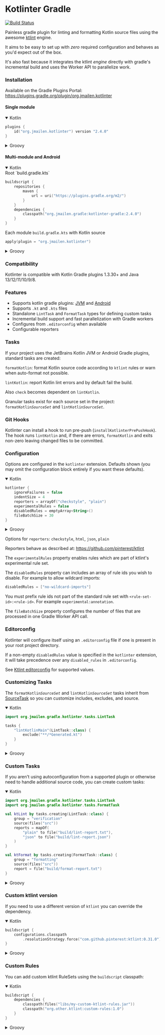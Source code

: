 # Kotlinter Gradle

[![Build Status](https://api.travis-ci.org/jeremymailen/kotlinter-gradle.svg?branch=master)](https://travis-ci.org/jeremymailen/kotlinter-gradle)

Painless gradle plugin for linting and formatting Kotlin source files using the awesome [ktlint](https://ktlint.github.io) engine.

It aims to be easy to set up with _zero_ required configuration and behaves as you'd expect out of the box.

It's also fast because it integrates the ktlint _engine_ directly with gradle's incremental build and uses the Worker API to parallelize work.

### Installation

Available on the Gradle Plugins Portal: https://plugins.gradle.org/plugin/org.jmailen.kotlinter

#### Single module

<details open>
<summary>Kotlin</summary>

```kotlin
plugins {
    id("org.jmailen.kotlinter") version "2.4.0"
}
```

</details>

<details>
<summary>Groovy</summary>

```groovy
plugins {
    id "org.jmailen.kotlinter" version "2.4.0"
}
```

</details>

#### Multi-module and Android

<details open>
<summary>Kotlin</summary>
Root `build.gradle.kts`

```kotlin
buildscript {
    repositories {
        maven {
            url = uri("https://plugins.gradle.org/m2/")
        }
    }
    dependencies {
        classpath("org.jmailen.gradle:kotlinter-gradle:2.4.0")
    }
}
```

Each module `build.gradle.kts` with Kotlin source

```kotlin
apply(plugin = "org.jmailen.kotlinter")
```

</details>

<details>
<summary>Groovy</summary>
Root `build.gradle`

```groovy
buildscript {
    repositories {
        maven {
            url "https://plugins.gradle.org/m2/"
        }
    }
    dependencies {
        classpath "org.jmailen.gradle:kotlinter-gradle:2.4.0"
    }
}
```

Each module `build.gradle` with Kotlin source

```groovy
apply plugin: "org.jmailen.kotlinter"
```

</details>

### Compatibility

Kotlinter is compatible with Kotlin Gradle plugins 1.3.30+ and Java 13/12/11/10/9/8.

### Features

- Supports kotlin gradle plugins: [JVM](https://plugins.gradle.org/plugin/org.jetbrains.kotlin.jvm) and [Android](https://plugins.gradle.org/plugin/org.jetbrains.kotlin.android)
- Supports `.kt` and `.kts` files
- Standalone `LintTask` and `FormatTask` types for defining custom tasks
- Incremental build support and fast parallelization with Gradle workers
- Configures from `.editorconfig` when available
- Configurable reporters

### Tasks

If your project uses the JetBrains Kotlin JVM or Android Gradle plugins, standard tasks are created:

`formatKotlin`: format Kotlin source code according to `ktlint` rules or warn when auto-format not possible.

`lintKotlin`: report Kotlin lint errors and by default fail the build.

Also `check` becomes dependent on `lintKotlin`.

Granular tasks exist for each source set in the project: `formatKotlin`*`SourceSet`* and `lintKotlin`*`SourceSet`*.

### Git Hooks

Kotlinter can install a hook to run pre-push (`installKotlinterPrePushHook`). The hook runs `lintKotlin` and, if there are errors, `formatKotlin` and exits
non-zero leaving changed files to be committed.

### Configuration
Options are configured in the `kotlinter` extension. Defaults shown (you may omit the configuration block entirely if you want these defaults).

<details open>
<summary>Kotlin</summary>

```kotlin
kotlinter {
    ignoreFailures = false
    indentSize = 4
    reporters = arrayOf("checkstyle", "plain")
    experimentalRules = false
    disabledRules = emptyArray<String>()
    fileBatchSize = 30
}
```

</details>

<details>
<summary>Groovy</summary>

```groovy
kotlinter {
    ignoreFailures = false
    indentSize = 4
    reporters = ['checkstyle', 'plain']
    experimentalRules = false
    disabledRules = []
    fileBatchSize = 30
}
```

</details>

Options for `reporters`: `checkstyle`, `html`, `json`, `plain`

Reporters behave as described at: https://github.com/pinterest/ktlint

The `experimentalRules` property enables rules which are part of ktlint's experimental rule set.

The `disabledRules` property can includes an array of rule ids you wish to disable. For example to allow wildcard imports:
```groovy
disabledRules = ["no-wildcard-imports"]
```
You must prefix rule ids not part of the standard rule set with `<rule-set-id>:<rule-id>`. For example `experimental:annotation`.

The `fileBatchSize` property configures the number of files that are processed in one Gradle Worker API call.

### Editorconfig

Kotlinter will configure itself using an `.editorconfig` file if one is present in your root project directory.

If a non-empty `disabledRules` value is specified in the `kotlinter` extension, it will take precedence over any `disabled_rules` in `.editorconfig`.

See [Ktlint editorconfig](https://github.com/pinterest/ktlint#editorconfig) for supported values.

### Customizing Tasks

The `formatKotlin`*`SourceSet`* and `lintKotlin`*`SourceSet`* tasks inherit from [SourceTask](https://docs.gradle.org/current/dsl/org.gradle.api.tasks.SourceTask.html)
so you can customize includes, excludes, and source.

<details open>
<summary>Kotlin</summary>

```kotlin
import org.jmailen.gradle.kotlinter.tasks.LintTask

tasks {
    "lintKotlinMain"(LintTask::class) {
        exclude("**/*Generated.kt")
    }
}
```

</details>

<details>
<summary>Groovy</summary>

```groovy
lintKotlinMain {
    exclude '**/*Generated.kt'
}
```

</details>

### Custom Tasks

If you aren't using autoconfiguration from a supported plugin or otherwise need to handle additional source code, you can create custom tasks:

<details open>
<summary>Kotlin</summary>

```kotlin
import org.jmailen.gradle.kotlinter.tasks.LintTask
import org.jmailen.gradle.kotlinter.tasks.FormatTask

val ktLint by tasks.creating(LintTask::class) {
    group = "verification"
    source(files("src"))
    reports = mapOf(
        "plain" to file("build/lint-report.txt"),
        "json" to file("build/lint-report.json")
    )
}

val ktFormat by tasks.creating(FormatTask::class) {
    group = "formatting"
    source(files("src"))
    report = file("build/format-report.txt")
}
```

</details>

<details>
<summary>Groovy</summary>

```groovy
import org.jmailen.gradle.kotlinter.tasks.LintTask
import org.jmailen.gradle.kotlinter.tasks.FormatTask

task ktLint(type: LintTask, group: 'verification') {
    source files('src')
    reports = [
            'plain': file('build/lint-report.txt'),
            'json': file('build/lint-report.json')
    ]
    disabledRules = ["import-ordering"]
}

task ktFormat(type: FormatTask, group: 'formatting') {
    source files('src')
    report = file('build/format-report.txt')
    disabledRules = ["import-ordering"]
}
```

</details>

### Custom ktlint version

If you need to use a different version of `ktlint` you can override the dependency.

<details open>
<summary>Kotlin</summary>

```kotlin
buildscript {
    configurations.classpath
        .resolutionStrategy.force("com.github.pinterest:ktlint:0.31.0")
}
```

</details>

<details>
<summary>Groovy</summary>

```groovy
buildscript {
    configurations.classpath {
        resolutionStrategy { force 'com.github.pinterest:ktlint:0.36.0' }
    }
}
```

</details>

### Custom Rules

You can add custom ktlint RuleSets using the `buildscript` classpath:

<details open>
<summary>Kotlin</summary>

```kotlin
buildscript {
    dependencies {
        classpath(files("libs/my-custom-ktlint-rules.jar"))
        classpath("org.other.ktlint:custom-rules:1.0")
    }
}
```

</details>

<details>
<summary>Groovy</summary>

```groovy
buildscript {
    dependencies {
        classpath files('libs/my-custom-ktlint-rules.jar')
        classpath 'org.other.ktlint:custom-rules:1.0'
    }
}
```

</details>
